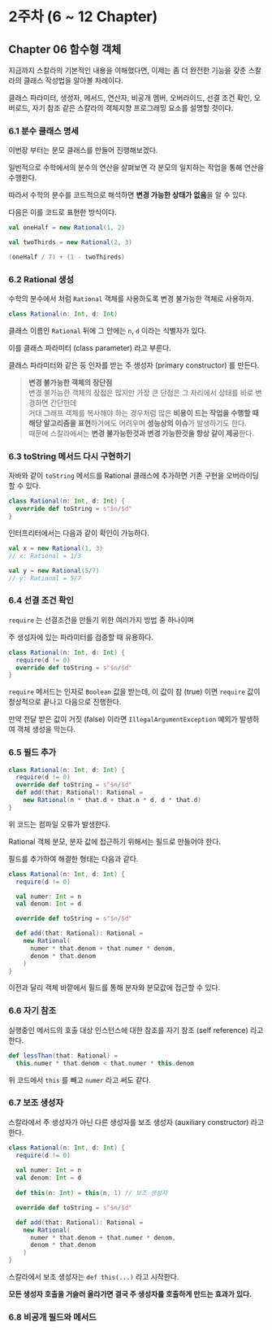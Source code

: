 # 2주차 (6 ~ 12 Chapter)

## Chapter 06 함수형 객체

지금까지 스칼라의 기본적인 내용을 이해했다면, 이제는 좀 더 완전한 기능을 갖춘 스칼라의 클래스 작성법을 알아볼 차례이다.

클래스 파라미터, 생성자, 메서드, 연산자, 비공개 멤버, 오버라이드, 선결 조건 확인, 오버로드, 자기 참조 같은 스칼라의 객체지향 프로그래밍 요소를 설명할 것이다.

### 6.1 분수 클래스 명세

이번장 부터는 분모 클래스를 만들어 진행해보겠다.

일반적으로 수학에서의 분수의 연산을 살펴보면 각 분모의 일치하는 작업을 통해 연산을 수행한다.

따라서 수학의 분수를 코드적으로 해석하면 **변경 가능한 상태가 없음**을 알 수 있다.

다음은 이를 코드로 표현한 방식이다.

```scala
val oneHalf = new Rational(1, 2)

val twoThirds = new Rational(2, 3)

(oneHalf / 7) + (1 - twoThireds)
```

### 6.2 Rational 생성

수학의 분수에서 처럼 `Rational` 객체를 사용하도록 변경 불가능한 객체로 사용하자.

```scala
class Rational(n: Int, d: Int)
```

클래스 이름인 `Rational` 뒤에 그 안에는 `n`, `d` 이라는 식별자가 있다.

이를 클래스 파라미터 (class parameter) 라고 부른다.

클래스 파라미터와 같은 둥 인자를 받는 주 생성자 (primary constructor) 를 만든다.

> **변경 불가능한 객체의 장단점**<br/>
> 변경 불가능한 객체의 장점은 많지만 가장 큰 단점은 그 자리에서 상태를 바로 변경하면 간단한데 <br/>
> 거대 그래프 객체를 복사해야 하는 경우처럼 많은 **비용이 드는 작업을 수행할 때 해당 알고리즘을 표현**하기에도 어려우며 **성능상의 이슈**가 발생하기도 한다.<br/>
> 때문에 스칼라에서는 **변경 불가능한것과 변경 가능한것을 항상 같이 제공**한다.

### 6.3 toString 메서드 다시 구현하기

자바와 같이 `toString` 메서드를 Rational 클래스에 추가하면 기존 구현을 오버라이딩 할 수 있다.

```scala
class Rational(n: Int, d: Int) {
  override def toString = s"$n/$d"
}
```

인터프리터에서는 다음과 같이 확인이 가능하다.

```scala
val x = new Rational(1, 3)
// x: Rational = 1/3

val y = new Rational(5/7)
// y: Rational = 5/7
```

### 6.4 선결 조건 확인

`require` 는 선결조건을 만들기 위한 여러가지 방법 중 하나이며

주 생성자에 있는 파라미터를 검증할 때 유용하다.

```scala
class Rational(n: Int, d: Int) {
  require(d != 0)
  override def toString = s"$n/$d"
}
```

`require` 메서드는 인자로 `Boolean` 값을 받는데, 이 값이 참 (true) 이면 `require` 값이 정상적으로 끝나고 다음으로 진행한다.

만약 전달 받은 값이 거짓 (false) 이라면 `IllegalArgumentException` 예외가 발생하여 객체 생성을 막는다.

### 6.5 필드 추가

```scala
class Rational(n: Int, d: Int) {
  require(d != 0)
  override def toString = s"$n/$d"
  def add(that: Rational): Rational = 
    new Rational(n * that.d + that.n * d, d * that.d)
}
```

위 코드는 컴파일 오류가 발생한다.

Rational 객체 분모, 분자 값에 접근하기 위해서는 필드로 만들어야 한다.

필드를 추가하여 해결한 형태는 다음과 같다.

```scala
class Rational(n: Int, d: Int) {
  require(d != 0)

  val numer: Int = n
  val denom: Int = d

  override def toString = s"$n/$d"

  def add(that: Rational): Rational = 
    new Rational(
      numer * that.denom + that.numer * denom,
      denom * that.denom
    )
}
```

이전과 달리 객체 바깥에서 필드를 통해 분자와 분모값에 접근할 수 있다.

### 6.6 자기 참조

실행중인 메서드의 호출 대상 인스턴스에 대한 참조를 자기 참조 (self reference) 라고 한다.

```scala
def lessThan(that: Rational) = 
  this.numer * that.denom < that.numer * this.denom
```

위 코드에서 `this` 를 빼고 `numer` 라고 써도 같다.

### 6.7 보조 생성자

스칼라에서 주 생성자가 아닌 다른 생성자를 보조 생성자 (auxiliary constructor) 라고 한다.

```scala
class Rational(n: Int, d: Int) {
  require(d != 0)
  
  val numer: Int = n
  val denom: Int = d
  
  def this(n: Int) = this(n, 1) // 보조 생성자

  override def toString = s"$n/$d"

  def add(that: Rational): Rational = 
    new Rational(
      numer * that.denom + that.numer * denom,
      denom * that.denom
    )
}
```

스칼라에서 보조 생성자는 `def this(...)` 라고 시작한다.

**모든 생성자 호출을 거슬러 올라가면 결국 주 생성자를 호출하게 만드는 효과가 있다.**

### 6.8 비공개 필드와 메서드


